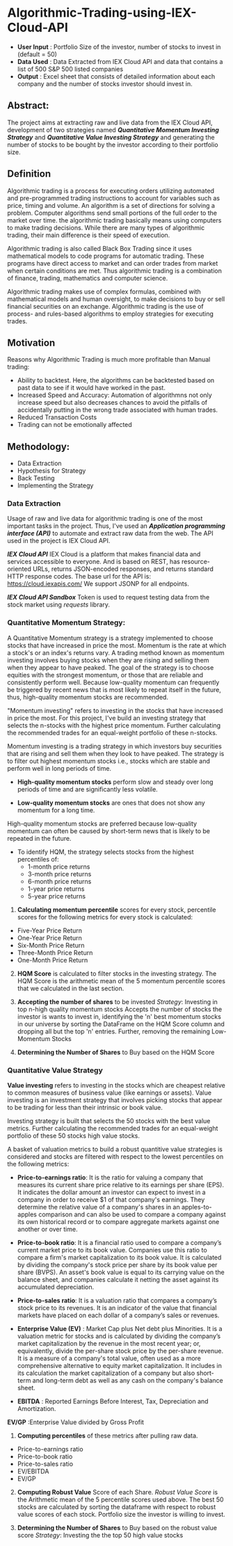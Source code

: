 # Algorithmic-Trading-using-IEX-Cloud-API

- **User Input** : Portfolio Size of the investor, number of stocks to invest in (default = 50)
- **Data Used** : Data Extracted from IEX Cloud API and data that contains a list of 500 S&P 500 listed companies
- **Output** : Excel sheet that consists of detailed information about each company and the number of stocks investor should invest in.

## Abstract:
The project aims at extracting raw and live data from the IEX Cloud API, development of two strategies named **_Quantitative Momentum Investing Strategy_** and **_Quantitative Value Investing Strategy_** and generating the number of stocks to be bought by the investor according to their portfolio size.

## Definition
Algorithmic trading is a process for executing orders utilizing automated and pre-programmed trading instructions to account for variables such as price, timing and volume. An algorithm is a set of directions for solving a problem. Computer algorithms send small portions of the full order to the market over time.
the algorithmic trading basically means using computers to make trading decisions. While there are many types of algorithmic trading, their main difference is their speed of execution.

Algorithmic trading is also called Black Box Trading since it uses mathematical models to code programs for automatic trading. These programs have direct access to market and can order trades from market when certain conditions are met. Thus algorithmic trading is a combination of finance, trading, mathematics and computer science. 

Algorithmic trading makes use of complex formulas, combined with mathematical models and human oversight, to make decisions to buy or sell financial securities on an exchange. Algorithmic trading is the use of process- and rules-based algorithms to employ strategies for executing trades.

## Motivation
Reasons why Algorithmic Trading is much more profitable than Manual trading:

* Ability to backtest. Here, the algorithms can be backtested based on past data to see if it would have worked in the past. 
* Increased Speed and Accuracy: Automation of algorithmns not only increase speed but also decreases chances to avoid the pitfalls of accidentally putting in the wrong trade associated with human trades.
* Reduced Transaction Costs
* Trading can not be emotionally affected

## Methodology:
* Data Extraction
* Hypothesis for Strategy
* Back Testing
* Implementing the Strategy

### Data Extraction
Usage of raw and live data for algorithmic trading is one of the most important tasks in the project. 
Thus, I've used an _**Application programming interface (API)**_ to automate and extract raw data from the web. The API used in the project is IEX Cloud API.

***IEX Cloud API*** IEX Cloud is a platform that makes financial data and services accessible to everyone. And is based on REST, has resource-oriented URLs, returns JSON-encoded responses, and returns standard HTTP response codes. The base url for the API is: https://cloud.iexapis.com/ We support JSONP for all endpoints.

***IEX Cloud API Sandbox*** Token is used to request testing data from the stock market using _requests_ library.

### Quantitative Momentum Strategy:
A Quantitative Momentum strategy is a strategy implemented to choose stocks that have increased in price the most. 
Momentum is the rate at which a stock's or an index's returns vary. A trading method known as momentum investing involves buying stocks when they are rising and selling them when they appear to have peaked. The goal of the strategy is to choose equities with the strongest momentum, or those that are reliable and consistently perform well. Because low-quality momentum can frequently be triggered by recent news that is  most likely to repeat itself in the future, thus, high-quality momentum stocks are recommended.

"Momentum investing" refers to investing in the stocks that have increased in price the most.
For this project, I've build an investing strategy that selects the n-stocks with the highest price momentum. Further calculating the recommended trades for an equal-weight portfolio of these n-stocks.

Momentum investing is a trading strategy in which investors buy securities that are rising and sell them when they look to have peaked. The strategy is to filter out highest momentum stocks i.e., stocks which are stable and perform well in long periods of time.

* **High-quality momentum stocks** perform slow and steady over long periods of time and are significantly less volatile.

* **Low-quality momentum stocks** are ones that does not show any momentum for a long time.

High-quality momentum stocks are  preferred because low-quality momentum can often be caused by short-term news that is likely to be repeated in the future.

* To identify HQM, the strategy selects stocks from the highest percentiles of:
  * 1-month price returns
  * 3-month price returns
  * 6-month price returns
  * 1-year price returns
  * 5-year price returns

1. **Calculating momentum percentile** scores for every stock, percentile scores for the following metrics for every stock is calculated:
  * Five-Year Price Return
  * One-Year Price Return
  * Six-Month Price Return
  * Three-Month Price Return
  * One-Month Price Return

2. **HQM Score** is calculated to filter stocks in the investing strategy.
The HQM Score is the arithmetic mean of the 5 momentum percentile scores that we calculated in the last section.

3. **Accepting the number of shares** to be invested
_Strategy_: Investing in top n-high quality momentum stocks
Accepts the number of stocks the investor is wants to invest in, identifying the 'n' best momentum stocks in our universe by sorting the DataFrame on the HQM Score column and dropping all but the top 'n' entries.
Further, removing the remaining Low-Momentum Stocks

4.  **Determining the Number of Shares** to Buy based on the HQM Score

### Quantitative Value Strategy
**Value investing** refers to investing in the stocks which are cheapest relative to common measures of business value (like earnings or assets).
Value investing is an investment strategy that involves picking stocks that appear to be trading for less than their intrinsic or book value.

Investing strategy is built that selects the 50 stocks with the best value metrics. Further calculating the recommended trades for an equal-weight portfolio of these 50 stocks high value stocks.

A basket of valuation metrics to build a robust quantitive value strategies is considered and stocks are filtered with respect to the lowest percentiles on the following metrics:

* **Price-to-earnings ratio**: It is the ratio for valuing a company that measures its current share price relative to its earnings per share (EPS). It indicates the dollar amount an investor can expect to invest in a company in order to receive $1 of that company's earnings. They determine the relative value of a company's shares in an apples-to-apples comparison and can also be used to compare a company against its own historical record or to compare aggregate markets against one another or over time.

* **Price-to-book ratio**: It is a financial ratio used to compare a company’s current market price to its book value. Companies use this ratio to compare a firm's market capitalization to its book value. It is calculated by dividing the company's stock price per share by its book value per share (BVPS). An asset's book value is equal to its carrying value on the balance sheet, and companies calculate it netting the asset against its accumulated depreciation.

* **Price-to-sales ratio**: It is a valuation ratio that compares a company’s stock price to its revenues. It is an indicator of the value that financial markets have placed on each dollar of a company’s sales or revenues.

* **Enterprise Value (EV)** : Market Cap plus Net debt plus Minorities.
It is a valuation metric for stocks and is calculated by dividing the company’s market capitalization by the revenue in the most recent year; or, equivalently, divide the per-share stock price by the per-share revenue. It is a measure of a company's total value, often used as a more comprehensive alternative to equity market capitalization. It includes in its calculation the market capitalization of a company but also short-term and long-term debt as well as any cash on the company's balance sheet.

* **EBITDA** : Reported Earnings Before Interest, Tax, Depreciation and Amortization.

 **EV/GP** :Enterprise Value divided by Gross Profit

1. **Computing percentiles** of these metrics after pulling raw data.
  * Price-to-earnings ratio
  * Price-to-book ratio
  * Price-to-sales ratio
  * EV/EBITDA
  * EV/GP

2. **Computing Robust Value** Score of each Share.
_Robust Value Score_ is the Arithmetic mean of the 5 percentile scores used above. The best 50 stocks are calculated by sorting the dataframe with respect to robust value scores of each stock. Portfolio size the investor is willing to invest.

3. **Determining the Number of Shares** to Buy based on the robust value score
_Strategy_: Investing the the top 50 high value stocks
